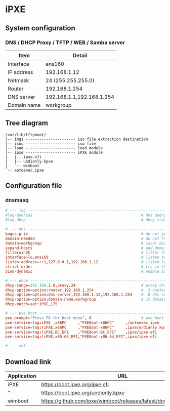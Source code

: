# **iPXE**  

## System configuration  
  
### DNS / DHCP Proxy / TFTP / WEB / Samba server  
  
| Item        | Detail                    |
| ----------- | ------------------------- |
| Interface   | ens160                    |
| IP address  | 192.168.1.12              |
| Netmask     | 24 (255.255.255.0)        |
| Router      | 192.168.1.254             |
| DNS server  | 192.168.1.1,192.168.1.254 |
| Domain name | workgroup                 |
  
## Tree diagram
  
``` bash:
/var/lib/tftpboot/
|-- imgs ---------------------- iso file extraction destination
|-- isos ---------------------- iso file
|-- load ---------------------- load module
|-- ipxe ---------------------- iPXE module
|   |-- ipxe.efi
|   |-- undionly.kpxe
|   `-- wimboot
`-- autoexec.ipxe
```
  
## Configuration file  
  
### dnsmasq  
  
``` bash:/etc/dnsmasq.d/pxe.conf
# --- log ---------------------------------------------------------------------
#log-queries                                                # dns query log output
#log-dhcp                                                   # dhcp transaction log output

# --- dns ---------------------------------------------------------------------
bogus-priv                                                  # do not perform reverse lookup of private ip address on upstream server
domain-needed                                               # do not forward plain names
domain=workgroup                                            # local domain name
expand-hosts                                                # add domain name to host
filterwin2k                                                 # filter for windows
interface=lo,ens160                                         # listen to interface
listen-address=::1,127.0.0.1,192.168.1.12                   # listen to ip address
strict-order                                                # try in the registration order of /etc/resolv.conf
bind-dynamic                                                # enable bind-interfaces and the default hybrid network mode

# --- dhcp --------------------------------------------------------------------
dhcp-range=192.168.1.0,proxy,24                             # proxy dhcp
dhcp-option=option:router,192.168.1.254                     #  3 router
dhcp-option=option:dns-server,192.168.1.12,192.168.1.254    #  6 dns-server
dhcp-option=option:domain-name,workgroup                    # 15 domain-name
dhcp-match=set:iPXE,175

# --- pxe boot ----------------------------------------------------------------
pxe-prompt="Press F8 for boot menu", 0                      # pxe boot prompt
pxe-service=tag:iPXE ,x86PC     ,"PXEBoot-x86PC"     ,/autoexec.ipxe
pxe-service=tag:!iPXE,x86PC     ,"PXEBoot-x86PC"     ,ipxe/undionly.kpxe
pxe-service=tag:!iPXE,BC_EFI    ,"PXEBoot-BC_EFI"    ,ipxe/ipxe.efi
pxe-service=tag:!iPXE,x86-64_EFI,"PXEBoot-x86-64_EFI",ipxe/ipxe.efi

# --- eof ---------------------------------------------------------------------
```
  
## Download link  
  
| Application | URL                                                               |
| ----------- | ---------------------------------------------------------------- |
| iPXE        | https://boot.ipxe.org/ipxe.efi                                   |
| "           | https://boot.ipxe.org/undionly.kpxe                              |
| wimboot     | https://github.com/ipxe/wimboot/releases/latest/download/wimboot |
  

